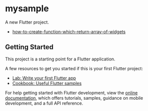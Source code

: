 # mysample

A new Flutter project.

- [how-to-create-function-which-return-array-of-widgets](https://www.autoscripts.net/return-an-array-of-widget-flutter/#how-to-create-function-which-return-array-of-widgets)


## Getting Started

This project is a starting point for a Flutter application.

A few resources to get you started if this is your first Flutter project:

- [Lab: Write your first Flutter app](https://docs.flutter.dev/get-started/codelab)
- [Cookbook: Useful Flutter samples](https://docs.flutter.dev/cookbook)

For help getting started with Flutter development, view the
[online documentation](https://docs.flutter.dev/), which offers tutorials,
samples, guidance on mobile development, and a full API reference.
